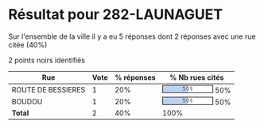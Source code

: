 # Résultat pour 282-LAUNAGUET

Sur l'ensemble de la ville il y a eu 5 réponses dont 2 réponses avec une rue citée (40%)

2 points noirs identifiés

| Rue | Vote | % réponses | % Nb rues cités|
|-----|------|------------|----------------|
| ROUTE DE BESSIERES | 1 | 20% | <img src="../../img/bar_50.gif" />&nbsp;50%|
| BOUDOU | 1 | 20% | <img src="../../img/bar_50.gif" />&nbsp;50%|
| **Total** | 2 | 40% | 100%|
